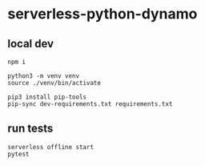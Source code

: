 # serverless-python-dynamo

## local dev
```
npm i

python3 -m venv venv
source ./venv/bin/activate

pip3 install pip-tools
pip-sync dev-requirements.txt requirements.txt
```
## run tests
```
serverless offline start
pytest
```
